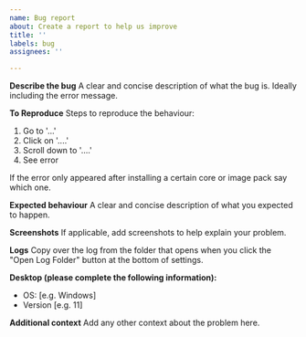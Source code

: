 ```yaml
---
name: Bug report
about: Create a report to help us improve
title: ''
labels: bug
assignees: ''

---
```


<!--- first check that the FAQ https://github.com/neil-morrison44/pocket-sync#faqs section doesn't already cover the issue --->

**Describe the bug**
A clear and concise description of what the bug is. Ideally including the error message.

**To Reproduce**
Steps to reproduce the behaviour:
1. Go to '...'
2. Click on '....'
3. Scroll down to '....'
4. See error

If the error only appeared after installing a certain core or image pack say which one.

**Expected behaviour**
A clear and concise description of what you expected to happen.

**Screenshots**
If applicable, add screenshots to help explain your problem.

**Logs**
Copy over the log from the folder that opens when you click the "Open Log Folder" button at the bottom of settings.

**Desktop (please complete the following information):**
 - OS: [e.g. Windows]
 - Version [e.g. 11]

**Additional context**
Add any other context about the problem here.
